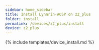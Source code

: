 ```yaml
---
sidebar: home_sidebar
title: Install Lynnrin-AOSP on z2_plus
folder: install
permalink: /devices/z2_plus/install
device: z2_plus
---
```

{% include templates/device_install.md %}

